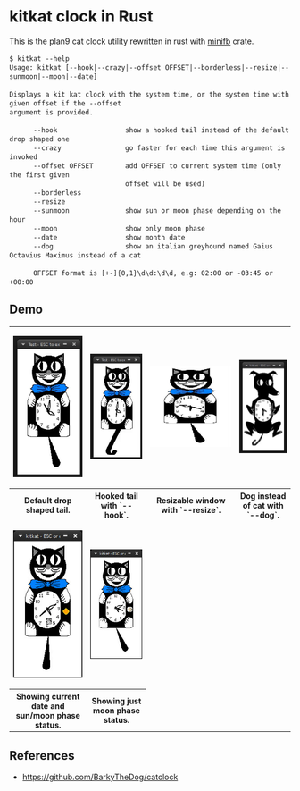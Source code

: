 # kitkat clock in Rust

This is the plan9 cat clock utility rewritten in rust with [minifb](https://crates.io/crates/minifb) crate.

```shell
$ kitkat --help
Usage: kitkat [--hook|--crazy|--offset OFFSET|--borderless|--resize|--sunmoon|--moon|--date]

Displays a kit kat clock with the system time, or the system time with given offset if the --offset
argument is provided.

      --hook                 show a hooked tail instead of the default drop shaped one
      --crazy                go faster for each time this argument is invoked
      --offset OFFSET        add OFFSET to current system time (only the first given
                             offset will be used)
      --borderless
      --resize
      --sunmoon              show sun or moon phase depending on the hour
      --moon                 show only moon phase
      --date                 show month date
      --dog                  show an italian greyhound named Gaius Octavius Maximus instead of a cat

      OFFSET format is [+-]{0,1}\d\d:\d\d, e.g: 02:00 or -03:45 or +00:00
```

## Demo

<table>
<tr>
<td>

![demo](./kitkat-round.gif?raw=true)

</td>
<td>

![demo](./kitkat-hook.gif?raw=true)

</td>
<td>

![demo](./kitkat-resized.jpg?raw=true)

</td>
<td>

![demo](./dogkat.gif?raw=true)

</td>
</tr>
<tr>
<th>
Default drop shaped tail.
</th>
<th>
Hooked tail with `--hook`.
</th>
<th>
Resizable window with `--resize`.
</th>
<th>
Dog instead of cat with `--dog`.
</th>
</tr>
<tr>
<td>

![demo](./kitkat-date-and-sun.jpg?raw=true)

</td>
<td>

![demo](./kitkat-moon-phase-only.jpg?raw=true)

</td>
<td>
</td>
<td>
</td>
</tr>
<tr>
<th>
Showing current date and sun/moon phase status.
</th>
<th>
Showing just moon phase status.
</th>
</tr>
</table>

## References

- https://github.com/BarkyTheDog/catclock
